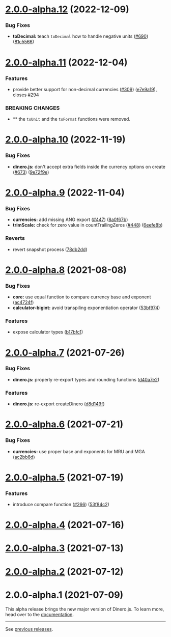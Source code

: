 # [2.0.0-alpha.12](https://github.com/dinerojs/dinero.js/compare/v2.0.0-alpha.11...v2.0.0-alpha.12) (2022-12-09)


### Bug Fixes

* **toDecimal:** teach `toDecimal` how to handle negative units ([#690](https://github.com/dinerojs/dinero.js/issues/690)) ([81c5566](https://github.com/dinerojs/dinero.js/commit/81c5566f1219707b2bfb3416e94d832170dd2cf0))



# [2.0.0-alpha.11](https://github.com/dinerojs/dinero.js/compare/v2.0.0-alpha.10...v2.0.0-alpha.11) (2022-12-04)


### Features

* provide better support for non-decimal currencies ([#309](https://github.com/dinerojs/dinero.js/issues/309)) ([e7e9a19](https://github.com/dinerojs/dinero.js/commit/e7e9a19e6eb8e4ff8903867a60c1457a8d241d0c)), closes [#294](https://github.com/dinerojs/dinero.js/issues/294)


### BREAKING CHANGES

* ** the `toUnit` and the `toFormat` functions were
removed.



# [2.0.0-alpha.10](https://github.com/dinerojs/dinero.js/compare/v2.0.0-alpha.9...v2.0.0-alpha.10) (2022-11-19)

### Bug Fixes

* **dinero.js:** don't accept extra fields inside the currency options on create ([#673](https://github.com/dinerojs/dinero.js/issues/673)) ([9e72f9e](https://github.com/dinerojs/dinero.js/commit/9e72f9efdc75349d9fd01e4efe57f38b4b59102c))

# [2.0.0-alpha.9](https://github.com/dinerojs/dinero.js/compare/v2.0.0-alpha.8...v2.0.0-alpha.9) (2022-11-04)

### Bug Fixes

* **currencies:** add missing ANG export ([#447](https://github.com/dinerojs/dinero.js/issues/447)) ([8a0f67b](https://github.com/dinerojs/dinero.js/commit/8a0f67bda699ca8082d7a68def21a9d11fa5f1a8))
* **trimScale:** check for zero value in countTrailingZeros ([#448](https://github.com/dinerojs/dinero.js/issues/448)) ([6eefe8b](https://github.com/dinerojs/dinero.js/commit/6eefe8b17c2a3497f836301e6001b05901ac9dec))

### Reverts

* revert snapshot process ([78db2dd](https://github.com/dinerojs/dinero.js/commit/78db2ddf2914a81d1e2c10ea0d1c72d3bdeee3b1))

# [2.0.0-alpha.8](https://github.com/dinerojs/dinero.js/compare/v2.0.0-alpha.7...v2.0.0-alpha.8) (2021-08-08)

### Bug Fixes

* **core:** use equal function to compare currency base and exponent ([ac4724f](https://github.com/dinerojs/dinero.js/commit/ac4724f12d6625e4838dd49a517d0cd214f57f6e))
* **calculator-bigint:** avoid transpiling exponentiation operator ([53bf974](https://github.com/dinerojs/dinero.js/commit/53bf974de377455c2e1156c1c9a321276dfb11a3))

### Features

* expose calculator types ([b17bfc1](https://github.com/dinerojs/dinero.js/commit/b17bfc111c2462c9226b1a7fa7d6786b055a54ca))

# [2.0.0-alpha.7](https://github.com/dinerojs/dinero.js/compare/v2.0.0-alpha.6...v2.0.0-alpha.7) (2021-07-26)

### Bug Fixes

* **dinero.js:** properly re-export types and rounding functions ([d40a7e2](https://github.com/dinerojs/dinero.js/commit/d40a7e29aff102c4e16b8416a2600cc9e0d6add6))

### Features

* **dinero.js:** re-export createDinero ([d8d149f](https://github.com/dinerojs/dinero.js/commit/d8d149f77e8efce20a60a22aba1df6b21f0f4f25))

# [2.0.0-alpha.6](https://github.com/dinerojs/dinero.js/compare/v2.0.0-alpha.5...v2.0.0-alpha.6) (2021-07-21)

### Bug Fixes

* **currencies:** use proper base and exponents for MRU and MGA ([ac2bb8d](https://github.com/dinerojs/dinero.js/commit/ac2bb8da8f53e8f461423745c2aaf4c5730e0421))

# [2.0.0-alpha.5](https://github.com/dinerojs/dinero.js/compare/v2.0.0-alpha.4...v2.0.0-alpha.5) (2021-07-19)

### Features

* introduce compare function ([#266](https://github.com/dinerojs/dinero.js/issues/266)) ([53f84c2](https://github.com/dinerojs/dinero.js/commit/53f84c28c78ba8bf04249615267f01f60603c674))

# [2.0.0-alpha.4](https://github.com/dinerojs/dinero.js/compare/v2.0.0-alpha.3...v2.0.0-alpha.4) (2021-07-16)

# [2.0.0-alpha.3](https://github.com/dinerojs/dinero.js/compare/v2.0.0-alpha.2...v2.0.0-alpha.3) (2021-07-13)

# [2.0.0-alpha.2](https://github.com/dinerojs/dinero.js/compare/v2.0.0-alpha.1...v2.0.0-alpha.2) (2021-07-12)

# 2.0.0-alpha.1 (2021-07-09)

This alpha release brings the new major version of Dinero.js. To learn more, head over to the [documentation](https://v2.dinerojs.com/docs).

---

See [previous releases](https://github.com/dinerojs/dinero.js/releases?after=v2.0.0-alpha.1).
